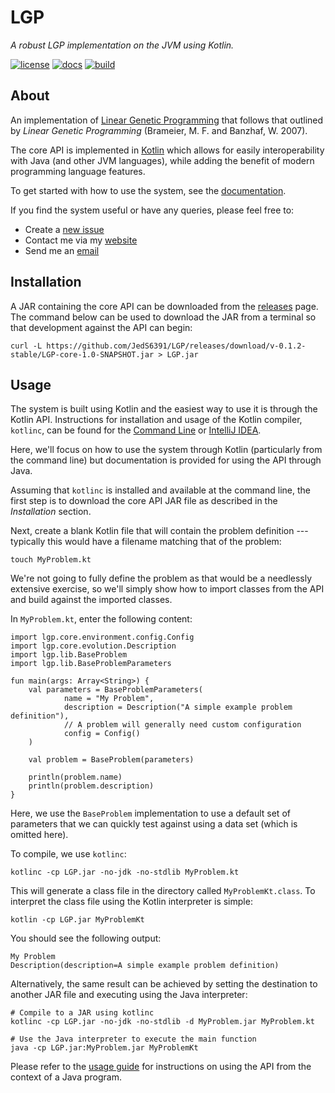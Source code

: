 # LGP

*A robust LGP implementation on the JVM using Kotlin.*

[![license](https://img.shields.io/github/license/mashape/apistatus.svg)](https://github.com/JedS6391/LGP/blob/master/LICENSE)
[![docs](https://readthedocs.org/projects/lgp/badge/?version=stable)](http://lgp.readthedocs.io/en/latest/)
[![build](https://travis-ci.org/JedS6391/LGP.svg?branch=master)](https://travis-ci.org/JedS6391/LGP)

## About

An implementation of [Linear Genetic Programming](https://en.wikipedia.org/wiki/Linear_genetic_programming) that follows that outlined by *Linear Genetic Programming* (Brameier, M. F. and Banzhaf, W. 2007).

The core API is implemented in [Kotlin](https://kotlinlang.org) which allows for easily interoperability with Java (and other JVM languages), while adding the benefit of modern programming language features.

To get started with how to use the system, see the [documentation](http://lgp.readthedocs.io/en/latest/).

If you find the system useful or have any queries, please feel free to:

- Create a [new issue](https://github.com/JedS6391/LGP/issues/new)
- Contact me via my [website](http://www.jedsimson.co.nz/contact)
- Send me an [email](mailto:jed.simson@gmail.com?Subject=LGP)

## Installation

A JAR containing the core API can be downloaded from the [releases](https://github.com/JedS6391/LGP/releases/download/v-0.1.2-stable/LGP-core-1.0-SNAPSHOT.jar) page. The command below can be used to download the JAR from a terminal so that development against the API can begin:

```
curl -L https://github.com/JedS6391/LGP/releases/download/v-0.1.2-stable/LGP-core-1.0-SNAPSHOT.jar > LGP.jar
```

## Usage

The system is built using Kotlin and the easiest way to use it is through the Kotlin API. Instructions for installation and usage of the Kotlin compiler, `kotlinc`, can be found for the [Command Line](https://kotlinlang.org/docs/tutorials/command-line.html) or [IntelliJ IDEA](https://kotlinlang.org/docs/tutorials/getting-started.html). 

Here, we'll focus on how to use the system through Kotlin (particularly from the command line) but documentation is provided for using the API through Java.

Assuming that `kotlinc` is installed and available at the command line, the first step is to download the core API JAR file as described in the *Installation* section.

Next, create a blank Kotlin file that will contain the problem definition --- typically this would have a filename matching that of the problem:

```
touch MyProblem.kt
```

We're not going to fully define the problem as that would be a needlessly extensive exercise, so we'll simply show how to import classes from the API and build against the imported classes.

In `MyProblem.kt`, enter the following content:

```
import lgp.core.environment.config.Config
import lgp.core.evolution.Description
import lgp.lib.BaseProblem
import lgp.lib.BaseProblemParameters

fun main(args: Array<String>) {
    val parameters = BaseProblemParameters(
            name = "My Problem",
            description = Description("A simple example problem definition"),
            // A problem will generally need custom configuration
            config = Config()
    )

    val problem = BaseProblem(parameters)

    println(problem.name)
    println(problem.description)
}
```

Here, we use the `BaseProblem` implementation to use a default set of parameters that we can quickly test against using a data set (which is omitted here).

To compile, we use `kotlinc`:

```
kotlinc -cp LGP.jar -no-jdk -no-stdlib MyProblem.kt
```

This will generate a class file in the directory called `MyProblemKt.class`. To interpret the class file using the Kotlin interpreter is simple:

```
kotlin -cp LGP.jar MyProblemKt
```

You should see the following output:

```
My Problem
Description(description=A simple example problem definition)
```

Alternatively, the same result can be achieved by setting the destination to another JAR file and executing using the Java interpreter:

```
# Compile to a JAR using kotlinc 
kotlinc -cp LGP.jar -no-jdk -no-stdlib -d MyProblem.jar MyProblem.kt

# Use the Java interpreter to execute the main function
java -cp LGP.jar:MyProblem.jar MyProblemKt
```

Please refer to the [usage guide](http://lgp.readthedocs.io/en/latest/guide/usage.html#with-java) for instructions on using the API from the context of a Java program.
